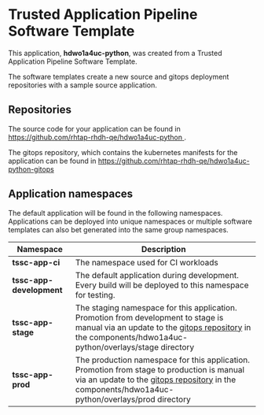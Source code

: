 # Trusted Application Pipeline Software Template

This application, **hdwo1a4uc-python**, was created from a Trusted Application Pipeline Software Template.

The software templates create a new source and gitops deployment repositories with a sample source application. 

## Repositories

The source code for your application can be found in [https://github.com/rhtap-rhdh-qe/hdwo1a4uc-python ](https://github.com/rhtap-rhdh-qe/hdwo1a4uc-python ).
 
The gitops repository, which contains the kubernetes manifests for the application can be found in 
[https://github.com/rhtap-rhdh-qe/hdwo1a4uc-python-gitops ](https://github.com/rhtap-rhdh-qe/hdwo1a4uc-python-gitops ) 

## Application namespaces 

The default application will be found in the following namespaces. Applications can be deployed into unique namespaces or multiple software templates can also bet generated into the same group namespaces.  

|  Namespace   |  Description   |  
| -------- | -------- |
| **tssc-app-ci** | The namespace used for CI workloads |
| **tssc-app-development** | The default application during development. Every build will be deployed to this namespace for testing. |
| **tssc-app-stage** | The staging namespace for this application. Promotion from development to stage is manual via an update to the [gitops repository](https://github.com/rhtap-rhdh-qe/hdwo1a4uc-python-gitops ) in the components/hdwo1a4uc-python/overlays/stage directory |
| **tssc-app-prod** | The production namespace for this application. Promotion from stage to production is manual via an update to the [gitops repository](https://github.com/rhtap-rhdh-qe/hdwo1a4uc-python-gitops ) in the components/hdwo1a4uc-python/overlays/prod directory |